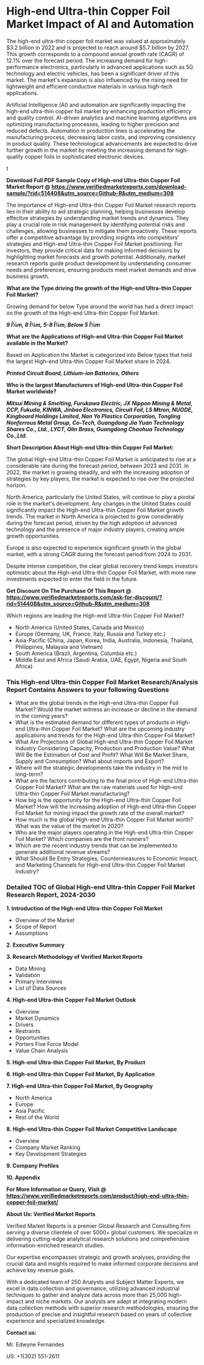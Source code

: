 <meta name="title" content="Global  High-end Ultra-thin Copper Foil Market Impact of AI and Automation"><meta name="description" content="  The high-end ultra-thin copper foil market was valued at approximately $3.2 billion in 2022 and is projected to reach around $5.7 billion by 2027. This growth corres"><meta name="title" content=" High-end Ultra-thin Copper Foil Market Size, Share, Scope, Trends, Growth, Opportunities, Analysis, Forecast"> <h1>High-end Ultra-thin Copper Foil Market Impact of AI and Automation</h1> <p>The high-end ultra-thin copper foil market was valued at approximately $3.2 billion in 2022 and is projected to reach around $5.7 billion by 2027. This growth corresponds to a compound annual growth rate (CAGR) of 12.1% over the forecast period. The increasing demand for high-performance electronics, particularly in advanced applications such as 5G technology and electric vehicles, has been a significant driver of this market. The market's expansion is also influenced by the rising need for lightweight and efficient conductive materials in various high-tech applications.</p> <p>Artificial Intelligence (AI) and automation are significantly impacting the high-end ultra-thin copper foil market by enhancing production efficiency and quality control. AI-driven analytics and machine learning algorithms are optimizing manufacturing processes, leading to higher precision and reduced defects. Automation in production lines is accelerating the manufacturing process, decreasing labor costs, and improving consistency in product quality. These technological advancements are expected to drive further growth in the market by meeting the increasing demand for high-quality copper foils in sophisticated electronic devices.</p> t</p><p id="" class=""><strong>Download Full PDF Sample Copy of High-end Ultra-thin Copper Foil Market Report @ <a href="https://www.verifiedmarketreports.com/download-sample/?rid=514408&utm_source=Github-R&utm_medium=308" target="_blank">https://www.verifiedmarketreports.com/download-sample/?rid=514408&utm_source=Github-R&utm_medium=308</a></strong></p><p>The importance of&nbsp;High-end Ultra-thin Copper Foil Market research reports lies in their ability to aid strategic planning, helping businesses develop effective strategies by understanding market trends and dynamics. They play a crucial role in risk management by identifying potential risks and challenges, allowing businesses to mitigate them proactively. These reports offer a competitive advantage by providing insights into competitors' strategies and High-end Ultra-thin Copper Foil Market positioning. For investors, they provide critical data for making informed decisions by highlighting market forecasts and growth potential. Additionally, market research reports guide product development by understanding consumer needs and preferences, ensuring products meet market demands and drive business growth.</p><p><strong>What are the&nbsp;Type driving the growth of the High-end Ultra-thin Copper Foil Market?</strong></p><p id="" class="">Growing demand for below Type around the world has had a direct impact on the growth of the High-end Ultra-thin Copper Foil Market:</p><em><strong>9 Î¼m, 8 Î¼m, 5-8 Î¼m, Below 5 Î¼m</strong></em></p><strong>What are the&nbsp;Applications&nbsp;of High-end Ultra-thin Copper Foil Market available in the Market?</strong></p><p id="" class="">Based on Application the Market is categorized into Below types that held the largest High-end Ultra-thin Copper Foil Market share In 2024.</p><em><strong>Printed Circuit Board, Lithium-ion Batteries, Others</strong></em></p><strong>Who is the largest Manufacturers of High-end Ultra-thin Copper Foil Market worldwide?</strong></p><p><em><strong>Mitsui Mining & Smelting, Furukawa Electric, JX Nippon Mining & Metal, CCP, Fukuda, KINWA, Jinbao Electronics, Circuit Foil, LS Mtron, NUODE, Kingboard Holdings Limited, Nan Ya Plastics Corporation, Tongling Nonferrous Metal Group, Co-Tech, Guangdong Jia Yuan Technology Shares Co., Ltd., LYCT, Olin Brass, Guangdong Chaohua Technology Co.,Ltd.</strong></em></p><p id="" class=""><strong>Short Description About High-end Ultra-thin Copper Foil Market:</strong></p><p>The global High-end Ultra-thin Copper Foil Market is anticipated to rise at a considerable rate during the forecast period, between 2023 and 2031. In 2022, the market is growing steadily, and with the increasing adoption of strategies by key players, the market is expected to rise over the projected horizon.</p><p>North America, particularly the United States, will continue to play a pivotal role in the market's development. Any changes in the United States could significantly impact the High-end Ultra-thin Copper Foil Market growth trends. The market in North America is projected to grow considerably during the forecast period, driven by the high adoption of advanced technology and the presence of major industry players, creating ample growth opportunities.</p><p>Europe is also expected to experience significant growth in the global market, with a strong CAGR during the forecast period from 2024 to 2031.</p><p>Despite intense competition, the clear global recovery trend keeps investors optimistic about the High-end Ultra-thin Copper Foil Market, with more new investments expected to enter the field in the future.</p><p id="" class=""><strong>Get Discount On The Purchase Of This Report @ <a href="https://www.verifiedmarketreports.com/ask-for-discount/?rid=514408&utm_source=Github-R&utm_medium=308" target="_blank">https://www.verifiedmarketreports.com/ask-for-discount/?rid=514408&utm_source=Github-R&utm_medium=308</a></strong></p>Which regions are leading the High-end Ultra-thin Copper Foil Market?</p><ul><li>North America (United States, Canada and Mexico)</li><li>Europe (Germany, UK, France, Italy, Russia and Turkey etc.)</li><li>Asia-Pacific (China, Japan, Korea, India, Australia, Indonesia, Thailand, Philippines, Malaysia and Vietnam)</li><li>South America (Brazil, Argentina, Columbia etc.)</li><li>Middle East and Africa (Saudi Arabia, UAE, Egypt, Nigeria and South Africa)</li></ul><h3 id="" class="">This High-end Ultra-thin Copper Foil Market Research/Analysis Report Contains Answers to your following Questions</h3><ul><li>What are the global trends in the High-end Ultra-thin Copper Foil Market? Would the market witness an increase or decline in the demand in the coming years?</li><li>What is the estimated demand for different types of products in High-end Ultra-thin Copper Foil Market? What are the upcoming industry applications and trends for the High-end Ultra-thin Copper Foil Market?</li><li>What Are Projections of Global High-end Ultra-thin Copper Foil Market Industry Considering Capacity, Production and Production Value? What Will Be the Estimation of Cost and Profit? What Will Be Market Share, Supply and Consumption? What about imports and Export?</li><li>Where will the strategic developments take the industry in the mid to long-term?</li><li>What are the factors contributing to the final price of High-end Ultra-thin Copper Foil Market? What are the raw materials used for High-end Ultra-thin Copper Foil Market manufacturing?</li><li>How big is the opportunity for the High-end Ultra-thin Copper Foil Market? How will the increasing adoption of High-end Ultra-thin Copper Foil Market for mining impact the growth rate of the overall market?</li><li>How much is the global High-end Ultra-thin Copper Foil Market worth? What was the value of the market In 2020?</li><li>Who are the major players operating in the High-end Ultra-thin Copper Foil Market? Which companies are the front runners?</li><li>Which are the recent industry trends that can be implemented to generate additional revenue streams?</li><li>What Should Be Entry Strategies, Countermeasures to Economic Impact, and Marketing Channels for High-end Ultra-thin Copper Foil Market Industry?</li></ul><h3 id="" class="">Detailed TOC of Global High-end Ultra-thin Copper Foil Market Research Report, 2024-2030</h3><p id="" class=""><strong>1. Introduction of the High-end Ultra-thin Copper Foil Market</strong></p><ul><li>Overview of the Market</li><li>Scope of Report</li><li>Assumptions</li></ul><p id="" class=""><strong>2. Executive Summary</strong></p><p id="" class=""><strong>3. Research Methodology of Verified Market Reports</strong></p><ul><li>Data Mining</li><li>Validation</li><li>Primary Interviews</li><li>List of Data Sources</li></ul><p id="" class=""><strong>4. High-end Ultra-thin Copper Foil Market Outlook</strong></p><ul><li>Overview</li><li>Market Dynamics</li><li>Drivers</li><li>Restraints</li><li>Opportunities</li><li>Porters Five Force Model</li><li>Value Chain Analysis</li></ul><p id="" class=""><strong>5. High-end Ultra-thin Copper Foil Market, By Product</strong></p><p id="" class=""><strong>6. High-end Ultra-thin Copper Foil Market, By Application</strong></p><p id="" class=""><strong>7. High-end Ultra-thin Copper Foil Market, By Geography</strong></p><ul><li>North America</li><li>Europe</li><li>Asia Pacific</li><li>Rest of the World</li></ul><p id="" class=""><strong>8. High-end Ultra-thin Copper Foil Market Competitive Landscape</strong></p><ul><li>Overview</li><li>Company Market Ranking</li><li>Key Development Strategies</li></ul><p id="" class=""><strong>9. Company Profiles</strong></p><p id="" class=""><strong>10. Appendix</strong></p><p id="" class=""><strong>For More Information or Query, Visit @ <a href="https://www.verifiedmarketreports.com/product/high-end-ultra-thin-copper-foil-market/" target="_blank">https://www.verifiedmarketreports.com/product/high-end-ultra-thin-copper-foil-market/</a></strong></p><p id="" class=""><strong>About Us: Verified Market Reports</strong></p><p id="" class="">Verified Market Reports is a premier Global Research and Consulting firm serving a diverse clientele of over 5000+ global customers. We specialize in delivering cutting-edge analytical research solutions and comprehensive information-enriched research studies.</p><p id="" class="">Our expertise encompasses strategic and growth analyses, providing the crucial data and insights required to make informed corporate decisions and achieve key revenue goals.</p><p id="" class="">With a dedicated team of 250 Analysts and Subject Matter Experts, we excel in data collection and governance, utilizing advanced industrial techniques to gather and analyze data across more than 25,000 high-impact and niche markets. Our analysts are adept at integrating modern data collection methods with superior research methodologies, ensuring the production of precise and insightful research based on years of collective experience and specialized knowledge.</p><p id="" class=""><strong>Contact us:</strong></p><p id="" class="">Mr. Edwyne Fernandes</p><p id="" class="">US: +1(302) 551-2611</p>